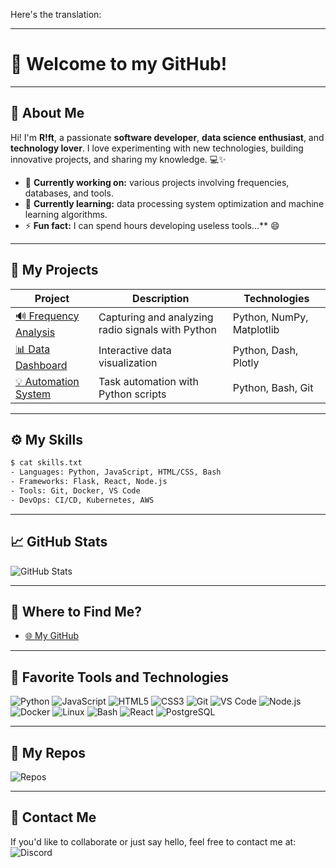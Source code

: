 Here's the translation:

---

# 👋 Welcome to my GitHub!

---

## 🎨 About Me

Hi! I'm **R!ft**, a passionate **software developer**, **data science enthusiast**, and **technology lover**. I love experimenting with new technologies, building innovative projects, and sharing my knowledge. 💻✨

- 🔭 **Currently working on:** various projects involving frequencies, databases, and tools.
- 🌱 **Currently learning:** data processing system optimization and machine learning algorithms.
- ⚡ **Fun fact:** I can spend hours developing useless tools...** 😄

---

## 🚀 My Projects

| Project | Description | Technologies |
|--------|-------------|--------------|
| [🔊 Frequency Analysis](https://github.com/my-username/my-frequency-project) | Capturing and analyzing radio signals with Python | Python, NumPy, Matplotlib |
| [📊 Data Dashboard](https://github.com/my-username/data-dashboard) | Interactive data visualization | Python, Dash, Plotly |
| [💡 Automation System](https://github.com/my-username/automation-system) | Task automation with Python scripts | Python, Bash, Git |

---

## ⚙️ My Skills

```bash
$ cat skills.txt
- Languages: Python, JavaScript, HTML/CSS, Bash
- Frameworks: Flask, React, Node.js
- Tools: Git, Docker, VS Code
- DevOps: CI/CD, Kubernetes, AWS
```

---

## 📈 GitHub Stats

![GitHub Stats](https://github-readme-stats.vercel.app/api?username=riftdeveloppement&show_icons=true&theme=radical)

---

## 💬 Where to Find Me?

- [🌐 My GitHub](https://github.com/riftdeveloppement)

---

## 🧰 Favorite Tools and Technologies

![Python](https://img.shields.io/badge/-Python-3776AB?style=flat-square&logo=python&logoColor=white)
![JavaScript](https://img.shields.io/badge/-JavaScript-F7DF1E?style=flat-square&logo=javascript&logoColor=black)
![HTML5](https://img.shields.io/badge/-HTML5-E34F26?style=flat-square&logo=html5&logoColor=white)
![CSS3](https://img.shields.io/badge/-CSS3-1572B6?style=flat-square&logo=css3&logoColor=white)
![Git](https://img.shields.io/badge/-Git-F05032?style=flat-square&logo=git&logoColor=white)
![VS Code](https://img.shields.io/badge/-VS_Code-007ACC?style=flat-square&logo=visual-studio-code&logoColor=white)
![Node.js](https://img.shields.io/badge/-Node.js-339933?style=flat-square&logo=node.js&logoColor=white)
![Docker](https://img.shields.io/badge/-Docker-2496ED?style=flat-square&logo=docker&logoColor=white)
![Linux](https://img.shields.io/badge/-Linux-FCC624?style=flat-square&logo=linux&logoColor=black)
![Bash](https://img.shields.io/badge/-Bash-4EAA25?style=flat-square&logo=gnu-bash&logoColor=white)
![React](https://img.shields.io/badge/-React-61DAFB?style=flat-square&logo=react&logoColor=black)
![PostgreSQL](https://img.shields.io/badge/-PostgreSQL-336791?style=flat-square&logo=postgresql&logoColor=white)

---

## 📂 My Repos

![Repos](https://github-readme-stats.vercel.app/api/top-langs/?username=riftdeveloppement&layout=compact&theme=radical)

---

## 📧 Contact Me

If you'd like to collaborate or just say hello, feel free to contact me at: ![Discord](https://img.shields.io/badge/-wged-7289DA?style=flat-square&logo=discord&logoColor=white)
